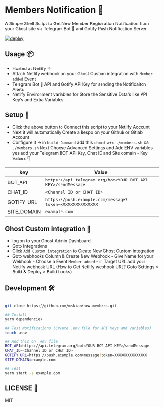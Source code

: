 # Members Notification 🔔

A Simple Shell Script to Get New Member Registration Notification from your Ghost site via Telegram Bot 🤖 and Gotify Push Notification Server.

[![deploy](https://www.netlify.com/img/deploy/button.svg)](https://app.netlify.com/start/deploy?repository=https://github.com/mskian/new-members)

## Usage 📦

- Hosted at Netlify ☂
- Attach Netlify webhook on your Ghost Custom integration with `Member added` Event
- Telegram Bot 🤖 API and Gotify API Key for sending the Notificaiton Alerts
- Netlify Environment variables for Store the Sensitive Data's like API Key's and Extra Variables

## Setup 🔧

- Click the above button to Connect this script to your Netlify Account
- Next it will automatically Create a Respo on your Github or Gitlab Account
- Configure it -> in `build Command` add this `chmod a+x ./members.sh && ./members.sh` Next Choose Advanced Settings and Add ENV variables yes add your Telegram BOT API Key, Chat ID and Site domain  - Key Values 👇

| key | Value |
| ----------- | ----------- |
| BOT_API | `https://api.telegram.org/bot<YOUR BOT API KEY>/sendMessage` |
| CHAT_ID | `<Channel ID or CHAT ID>` |
| GOTIFY_URL | `https://push.example.com/message?token=XXXXXXXXXXXXXXX` |
| SITE_DOMAIN | `example.com` |

## Ghost Custom integration 🔩

- log on to your Ghost Admin Dashboard
- Goto Integrations
- Click `Add Custom integration` to Create New Ghost Custom integration
- Goto webhooks Column & Create New Webhook - Give Name for your Webhook - Choose a Event `Member added` - in Target URL add your Netlify webhook URL (How to Get Netlify webhook URL? Goto Settings > Build & Deploy > Build hooks)

## Development 🛠

```bash

git clone https://github.com/mskian/new-members.git

## Install
yarn dependencies

## Test Notifications (Create .env file for API Keys and variables)
touch .env

## Add this on .env file
BOT_API=https://api.telegram.org/bot<YOUR BOT API KEY>/sendMessage
CHAT_ID=<Channel ID or CHAT ID>
GOTIFY_URL=https://push.example.com/message?token=XXXXXXXXXXXXXXX
SITE_DOMAIN=example.com

## Test
yarn start -s example.com

```

## LICENSE 📜

MIT
